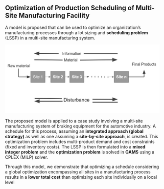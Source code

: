 ## Optimization of Production Scheduling of Multi-Site Manufacturing Facility

A model is proposed that can be used to optimize an organization’s manufacturing processes through a lot sizing and **scheduling problem** (LSSP) in a multi-site manufacturing system.

<img src="Multisite.jpg">

The proposed model is applied to a case study involving a multi-site manufacturing system of braking equipment for the automotive industry. A schedule for this process, assuming an **integrated approach (global strategy)** as well as one assuming a **site-by-site approach**, is created. This optimization problem includes multi-product demand and cost constraints (fixed and inventory costs). The LSSP is then formulated into a **mixed integer problem** and the **optimization problem** is solved in **GAMS** using a CPLEX (MILP) solver. 

Through this model, we demonstrate that optimizing a schedule considering a global optimization encompassing all sites in a manufacturing process results in a **lower total cost** than optimizing each site individually on a local level
